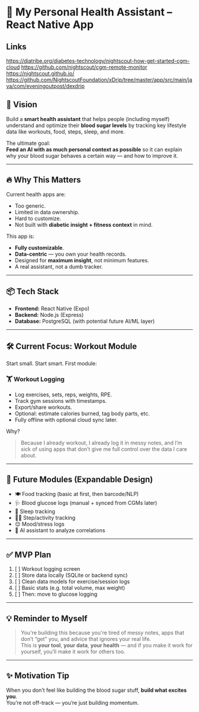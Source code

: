 # 💪 My Personal Health Assistant – React Native App

## Links

https://diatribe.org/diabetes-technology/nightscout-how-get-started-cgm-cloud
https://github.com/nightscout/cgm-remote-monitor
https://nightscout.github.io/
https://github.com/NightscoutFoundation/xDrip/tree/master/app/src/main/java/com/eveningoutpost/dexdrip

## 🧠 Vision

Build a **smart health assistant** that helps people (including myself) understand and optimize their **blood sugar levels** by tracking key lifestyle data like workouts, food, steps, sleep, and more.

The ultimate goal:  
**Feed an AI with as much personal context as possible** so it can explain why your blood sugar behaves a certain way — and how to improve it.

---

## 🔥 Why This Matters

Current health apps are:

- Too generic.
- Limited in data ownership.
- Hard to customize.
- Not built with **diabetic insight + fitness context** in mind.

This app is:

- **Fully customizable**.
- **Data-centric** — you own your health records.
- Designed for **maximum insight**, not minimum features.
- A real assistant, not a dumb tracker.

---

## 📦 Tech Stack

- **Frontend:** React Native (Expo)
- **Backend:** Node.js (Express)
- **Database:** PostgreSQL (with potential future AI/ML layer)

---

## 🛠️ Current Focus: Workout Module

Start small. Start smart. First module:

### 🏋️ Workout Logging

- Log exercises, sets, reps, weights, RPE.
- Track gym sessions with timestamps.
- Export/share workouts.
- Optional: estimate calories burned, tag body parts, etc.
- Fully offline with optional cloud sync later.

Why?

> Because I already workout, I already log it in messy notes, and I’m sick of using apps that don’t give me full control over the data I care about.

---

## 🧱 Future Modules (Expandable Design)

- 🍽️ Food tracking (basic at first, then barcode/NLP)
- 🩺 Blood glucose logs (manual + synced from CGMs later)
- 🛌 Sleep tracking
- 🚶‍♂️ Step/activity tracking
- 😌 Mood/stress logs
- 💬 AI assistant to analyze correlations

---

## ✅ MVP Plan

1. [ ] Workout logging screen
2. [ ] Store data locally (SQLite or backend sync)
3. [ ] Clean data models for exercise/session logs
4. [ ] Basic stats (e.g. total volume, max weight)
5. [ ] Then: move to glucose logging

---

## 💡 Reminder to Myself

> You're building this because you're tired of messy notes, apps that don’t “get” you, and advice that ignores your real life.  
> This is **your tool**, **your data**, **your health** — and if you make it work for yourself, you’ll make it work for others too.

---

## ✨ Motivation Tip

When you don’t feel like building the blood sugar stuff, **build what excites you**.  
You’re not off-track — you’re just building momentum.
